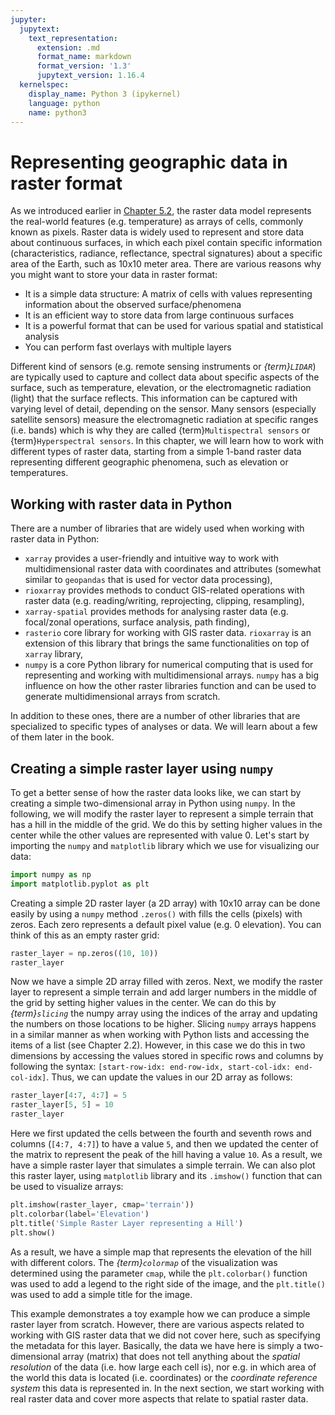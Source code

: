 ```yaml
---
jupyter:
  jupytext:
    text_representation:
      extension: .md
      format_name: markdown
      format_version: '1.3'
      jupytext_version: 1.16.4
  kernelspec:
    display_name: Python 3 (ipykernel)
    language: python
    name: python3
---
```


# Representing geographic data in raster format


As we introduced earlier in [Chapter 5.2](https://pythongis.org/part2/chapter-05/nb/01-introduction-to-geographic-data-in-python.html#basics-of-raster-data-and-arrays), the raster data model represents the real-world features (e.g. temperature) as arrays of cells, commonly known as pixels. Raster data is widely used to represent and store data about continuous surfaces, in which each pixel contain specific information (characteristics, radiance, reflectance, spectral signatures) about a specific area of the Earth, such as 10x10 meter area. There are various reasons why you might want to store your data in raster format:

- It is a simple data structure: A matrix of cells with values representing information about the observed surface/phenomena
- It is an efficient way to store data from large continuous surfaces
- It is a powerful format that can be used for various spatial and statistical analysis
- You can perform fast overlays with multiple layers 



Different kind of sensors (e.g. remote sensing instruments or *{term}`LIDAR`*) are typically used to capture and collect data about specific aspects of the surface, such as temperature, elevation, or the electromagnetic radiation (light) that the surface reflects. This information can be captured with varying level of detail, depending on the sensor. Many sensors (especially satellite sensors) measure the electromagnetic radiation at specific ranges (i.e. bands) which is why they are called {term}`Multispectral sensors` or {term}`Hyperspectral sensors`. In this chapter, we will learn how to work with different types of raster data, starting from a simple 1-band raster data representing different geographic phenomena, such as elevation or temperatures.


## Working with raster data in Python

There are a number of libraries that are widely used when working with raster data in Python:

- `xarray` provides a user-friendly and intuitive way to work with multidimensional raster data with coordinates and attributes (somewhat similar to `geopandas` that is used for vector data processing),
- `rioxarray` provides methods to conduct GIS-related operations with raster data (e.g. reading/writing, reprojecting, clipping, resampling),
- `xarray-spatial` provides methods for analysing raster data (e.g. focal/zonal operations, surface analysis, path finding),
- `rasterio` core library for working with GIS raster data. `rioxarray` is an extension of this library that brings the same functionalities on top of `xarray` library,
- `numpy` is a core Python library for numerical computing that is used for representing and working with multidimensional arrays. `numpy` has a big influence on how the other raster libraries function and can be used to generate multidimensional arrays from scratch.

In addition to these ones, there are a number of other libraries that are specialized to specific types of analyses or data. We will learn about a few of them later in the book. 


## Creating a simple raster layer using `numpy`

To get a better sense of how the raster data looks like, we can start by creating a simple two-dimensional array in Python using `numpy`. In the following, we will modify the raster layer to represent a simple terrain that has a hill in the middle of the grid. We do this by setting higher values in the center while the other values are represented with value 0. Let's start by importing the `numpy` and `matplotlib` library which we use for visualizing our data:

```python
import numpy as np
import matplotlib.pyplot as plt
```

Creating a simple 2D raster layer (a 2D array) with 10x10 array can be done easily by using a `numpy` method `.zeros()` with fills the cells (pixels) with zeros. Each zero represents a default pixel value (e.g. 0 elevation). You can think of this as an empty raster grid:

```python
raster_layer = np.zeros((10, 10))
raster_layer
```

Now we have a simple 2D array filled with zeros. Next, we modify the raster layer to represent a simple terrain and add larger numbers in the middle of the grid by setting higher values in the center. We can do this by *{term}`slicing`* the numpy array using the indices of the array and updating the numbers on those locations to be higher. Slicing `numpy` arrays happens in a similar manner as when working with Python lists and accessing the items of a list (see Chapter 2.2). However, in this case we do this in two dimensions by accessing the values stored in specific rows and columns by following the syntax: `[start-row-idx: end-row-idx, start-col-idx: end-col-idx]`. Thus, we can update the values in our 2D array as follows:

```python
raster_layer[4:7, 4:7] = 5   
raster_layer[5, 5] = 10
raster_layer
```

Here we first updated the cells between the fourth and seventh rows and columns (`[4:7, 4:7]`) to have a value `5`, and then we updated the center of the matrix to represent the peak of the hill having a value `10`. As a result, we have a simple raster layer that simulates a simple terrain. We can also plot this raster layer, using `matplotlib` library and its `.imshow()` function that can be used to visualize arrays:

```python
plt.imshow(raster_layer, cmap='terrain'))
plt.colorbar(label='Elevation')
plt.title('Simple Raster Layer representing a Hill')
plt.show()
```
As a result, we have a simple map that represents the elevation of the hill with different colors. The *{term}`colormap`* of the visualization was determined using the parameter `cmap`, while the `plt.colorbar()` function was used to add a legend to the right side of the image, and the `plt.title()` was used to add a simple title for the image.

This example demonstrates a toy example how we can produce a simple raster layer from scratch. However, there are various aspects related to working with GIS raster data that we did not cover here, such as specifying the metadata for this layer. Basically, the data we have here is simply a two-dimensional array (matrix) that does not tell anything about the *spatial resolution* of the data (i.e. how large each cell is), nor e.g. in which area of the world this data is located (i.e. coordinates) or the *coordinate reference system* this data is represented in. In the next section, we start working with real raster data and cover more aspects that relate to spatial raster data.

